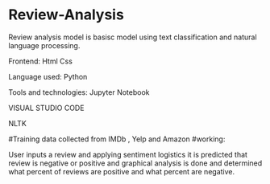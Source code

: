 # Review-Analysis
Review analysis model is basisc model using text classification and natural language processing.

Frontend: Html Css

Language used: Python

Tools and technologies:
Jupyter Notebook

VISUAL STUDIO CODE

NLTK

#Training data collected from IMDb , Yelp and Amazon
#working:

User inputs a review and applying sentiment logistics it is predicted that review is negative or positive and graphical analysis is done and determined what percent of reviews are positive and what percent are negative.

